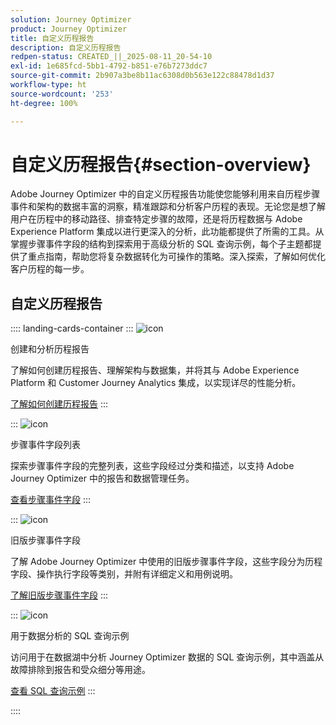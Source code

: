 ```yaml
---
solution: Journey Optimizer
product: Journey Optimizer
title: 自定义历程报告
description: 自定义历程报告
redpen-status: CREATED_||_2025-08-11_20-54-10
exl-id: 1e685fcd-5bb1-4792-b851-e76b7273ddc7
source-git-commit: 2b907a3be8b11ac6308d0b563e122c88478d1d37
workflow-type: ht
source-wordcount: '253'
ht-degree: 100%

---
```


# 自定义历程报告{#section-overview}

Adobe Journey Optimizer 中的自定义历程报告功能使您能够利用来自历程步骤事件和架构的数据丰富的洞察，精准跟踪和分析客户历程的表现。无论您是想了解用户在历程中的移动路径、排查特定步骤的故障，还是将历程数据与 Adobe Experience Platform 集成以进行更深入的分析，此功能都提供了所需的工具。从掌握步骤事件字段的结构到探索用于高级分析的 SQL 查询示例，每个子主题都提供了重点指南，帮助您将复杂数据转化为可操作的策略。深入探索，了解如何优化客户历程的每一步。

## 自定义历程报告

:::: landing-cards-container
:::
![icon](https://cdn.experienceleague.adobe.com/icons/chart-line.svg?lang=zh-Hans)

创建和分析历程报告

了解如何创建历程报告、理解架构与数据集，并将其与 Adobe Experience Platform 和 Customer Journey Analytics 集成，以实现详尽的性能分析。

[了解如何创建历程报告](../using/reports/sharing-overview.md)
:::

:::
![icon](https://cdn.experienceleague.adobe.com/icons/list-check.svg?lang=zh-Hans)

步骤事件字段列表

探索步骤事件字段的完整列表，这些字段经过分类和描述，以支持 Adobe Journey Optimizer 中的报告和数据管理任务。

[查看步骤事件字段](../using/reports/sharing-field-list.md)
:::

:::
![icon](https://cdn.experienceleague.adobe.com/icons/book.svg?lang=zh-Hans)

旧版步骤事件字段

了解 Adobe Journey Optimizer 中使用的旧版步骤事件字段，这些字段分为历程字段、操作执行字段等类别，并附有详细定义和用例说明。

[了解旧版步骤事件字段](legacy-step-event-fields-landing-page.md)
:::

:::
![icon](https://cdn.experienceleague.adobe.com/icons/code-branch.svg?lang=zh-Hans)

用于数据分析的 SQL 查询示例

访问用于在数据湖中分析 Journey Optimizer 数据的 SQL 查询示例，其中涵盖从故障排除到报告和受众细分等用途。

[查看 SQL 查询示例](../using/reports/query-examples.md)
:::

::::
